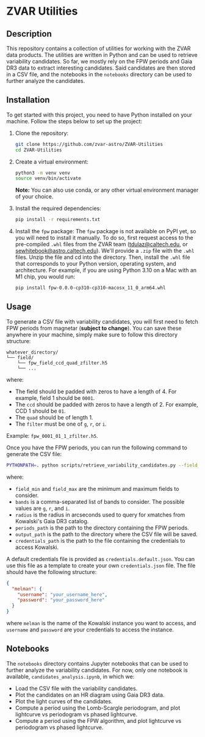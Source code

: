 # ZVAR Utilities

## Description

This repository contains a collection of utilities for working with the ZVAR data products. The utilities are written in Python and can be used to retrieve variability candidates. So far, we mostly rely on the FPW periods and Gaia DR3 data to extract interesting candidates. Said candidates are then stored in a CSV file, and the notebooks in the `notebooks` directory can be used to further analyze the candidates.

## Installation

To get started with this project, you need to have Python installed on your machine. Follow the steps below to set up the project:

1. Clone the repository:

   ```sh
   git clone https://github.com/zvar-astro/ZVAR-Utilities
   cd ZVAR-Utilities
   ```

2. Create a virtual environment:

   ```sh
   python3 -m venv venv
   source venv/bin/activate
   ```

   **Note:** You can also use conda, or any other virtual environment manager of your choice.

3. Install the required dependencies:

   ```sh
   pip install -r requirements.txt
   ```

4. Install the `fpw` package:
   The `fpw` package is not available on PyPI yet, so you will need to install it manually. To do so, first request access to the pre-compiled `.whl` files from the ZVAR team (tdulaz@caltech.edu, or sewhitebook@astro.caltech.edu). We'll provide a `.zip` file with the `.whl` files. Unzip the file and cd into the directory. Then, install the `.whl` file that corresponds to your Python version, operating system, and architecture.
   For example, if you are using Python 3.10 on a Mac with an M1 chip, you would run:
   ```sh
   pip install fpw-0.0.0-cp310-cp310-macosx_11_0_arm64.whl
   ```

## Usage

To generate a CSV file with variability candidates, you will first need to fetch FPW periods from magnetar (**subject to change**). You can save these anywhere in your machine, simply make sure to follow this directory structure:

```
whatever_directory/
└── field/
    └── fpw_field_ccd_quad_zfilter.h5
    └── ...
```

where:

- The field should be padded with zeros to have a length of 4. For example, field 1 should be `0001`.
- The `ccd` should be padded with zeros to have a length of 2. For example, CCD 1 should be `01`.
- The `quad` should be of length 1.
- The `filter` must be one of `g`, `r`, or `i`.

Example: `fpw_0001_01_1_zfilter.h5`.

Once you have the FPW periods, you can run the following command to generate the CSV file:

```sh
PYTHONPATH=. python scripts/retrieve_variability_candidates.py --field_min=279 --field_max=279 --bands=r --radius=2.0 --periods_path=/path/to/periods/directory --output_path=/path/to/output/directory --credentials_path=/path/to/credentials/file
```

where:

- `field_min` and `field_max` are the minimum and maximum fields to consider.
- `bands` is a comma-separated list of bands to consider. The possible values are `g`, `r`, and `i`.
- `radius` is the radius in arcseconds used to query for xmatches from Kowalski's Gaia DR3 catalog.
- `periods_path` is the path to the directory containing the FPW periods.
- `output_path` is the path to the directory where the CSV file will be saved.
- `credentials_path` is the path to the file containing the credentials to access Kowalski.

A default credentials file is provided as `credentials.default.json`. You can use this file as a template to create your own `credentials.json` file. The file should have the following structure:

```json
{
  "melman": {
    "username": "your_username_here",
    "password": "your_password_here"
  }
}
```

where `melman` is the name of the Kowalski instance you want to access, and `username` and `password` are your credentials to access the instance.

## Notebooks

The `notebooks` directory contains Jupyter notebooks that can be used to further analyze the variability candidates. For now, only one notebook is available, `candidates_analysis.ipynb`, in which we:

- Load the CSV file with the variability candidates.
- Plot the candidates on an HR diagram using Gaia DR3 data.
- Plot the light curves of the candidates.
- Compute a period using the Lomb-Scargle periodogram, and plot lightcurve vs periodogram vs phased lightcurve.
- Compute a period using the FPW algorithm, and plot lightcurve vs periodogram vs phased lightcurve.
